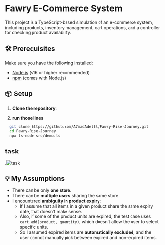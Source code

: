 # Fawry E-Commerce System

This project is a TypeScript-based simulation of an e-commerce system, including products, inventory management, cart operations, and a controller for checking product availability.

## 🛠 Prerequisites

Make sure you have the following installed:

- [Node.js](https://nodejs.org/) (v16 or higher recommended)
- [npm](https://www.npmjs.com/) (comes with Node.js)

## 📦 Setup

1. **Clone the repository**:

2. **run those lines** 
 ```bash
   git clone https://github.com/A7madAdelll/Fawry-Rise-Journey.git
   cd Fawry-Rise-Journey
   npx ts-node src/demo.ts
   ```

## task 
.![task]("https://fawry-internship.notion.site/Fawry-Rise-Journey-Challenge-22573781f9438098a901f353c7de2039")

## 💡 My Assumptions

- There can be only **one store**.
- There can be **multiple users** sharing the same store.
- I encountered **ambiguity in product expiry**:
  - If I assume that all items in a given product share the same expiry date, that doesn’t make sense.
  - Also, if some of the product units are expired, the test case uses `cart.add(product, quantity)`, which doesn’t allow the user to select specific units.
  - So I assumed expired items are **automatically excluded**, and the user cannot manually pick between expired and non-expired items.



